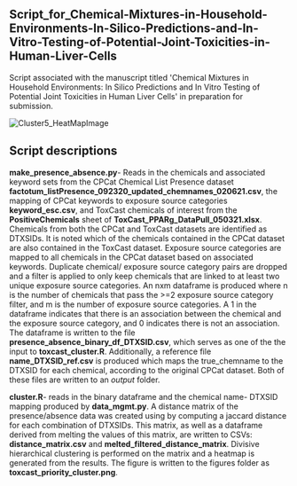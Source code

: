 ## Script_for_Chemical-Mixtures-in-Household-Environments-In-Silico-Predictions-and-In-Vitro-Testing-of-Potential-Joint-Toxicities-in-Human-Liver-Cells
Script associated with the manuscript titled 'Chemical Mixtures in Household Environments: In Silico Predictions and In Vitro Testing of Potential Joint Toxicities in Human Liver Cells' in preparation for submission.

![Cluster5_HeatMapImage](https://user-images.githubusercontent.com/72747901/146393635-815c7716-b7f1-4052-9e00-f4a14a46e9bc.png)



## Script descriptions

**make_presence_absence.py**- Reads in the chemicals and associated keyword sets from the CPCat Chemical List Presence dataset **factotum_listPresence_092320_updated_chemnames_020621.csv**, the mapping of CPCat keywords to exposure source categories **keyword_esc.csv**, and ToxCast chemicals of interest from the **PositiveChemicals** sheet of **ToxCast_PPARg_DataPull_050321.xlsx**. Chemicals from both the CPCat and ToxCast datasets are identified as DTXSIDs. It is noted which of the chemicals contained in the CPCat dataset are also contained in the ToxCast dataset. Exposure source categories are mapped to all chemicals in the CPCat dataset based on associated keywords. Duplicate chemical/ exposure source category pairs are dropped and a filter is applied to only keep chemicals that are linked to at least two unique exposure source categories. An nxm dataframe is produced where n is the number of chemicals that pass the >=2 exposure source category filter, and m is the number of exposure source categories. A 1 in the dataframe indicates that there is an association between the chemical and the exposure source category, and 0 indicates there is not an association. The dataframe is written to the file **presence_absence_binary_df_DTXSID.csv**, which serves as one of the the input to **toxcast_cluster.R**. Additionally, a reference file **name_DTXSID_ref.csv** is produced which maps the true_chemname to the DTXSID for each chemical, according to the original CPCat dataset. Both of these files are written to an *output* folder.

**cluster.R**- reads in the binary dataframe and the chemical name- DTXSID mapping produced by **data_mgmt.py**. A distance matrix of the presence/absence data was created using by computing a jaccard distance for each combination of DTXSIDs. This matrix, as well as a dataframe derived from melting the values of this matrix, are written to CSVs: **distance_matrix.csv** and **melted_filtered_distance_matrix**. Divisive hierarchical clustering is performed on the matrix and a heatmap is generated from the results. The figure is written to the figures folder as **toxcast_priority_cluster.png**.
